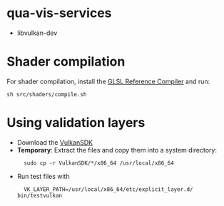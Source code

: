# qua-vis-services

* libvulkan-dev

# Shader compilation
For shader compilation, install the [GLSL Reference Compiler](https://www.khronos.org/opengles/sdk/tools/Reference-Compiler/) and run:

```
sh src/shaders/compile.sh
```

# Using validation layers

* Download the [VulkanSDK](https://lunarg.com/vulkan-sdk/)
* **Temporary**: Extract the files and copy them into a system directory:
  ```
    sudo cp -r VulkanSDK/*/x86_64 /usr/local/x86_64
  ```
* Run test files with
  ```
    VK_LAYER_PATH=/usr/local/x86_64/etc/explicit_layer.d/ bin/testvulkan
  ```

